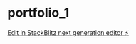 # portfolio_1

[Edit in StackBlitz next generation editor ⚡️](https://stackblitz.com/~/github.com/Muthukumarct/portfolio_1)